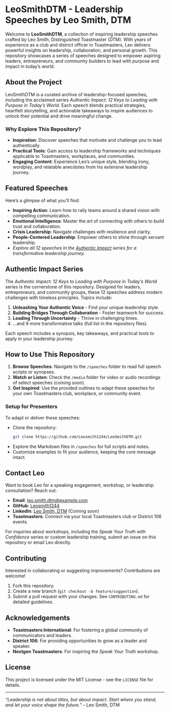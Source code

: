 # LeoSmithDTM - Leadership Speeches by Leo Smith, DTM

Welcome to **LeoSmithDTM**, a collection of inspiring leadership speeches crafted by Leo Smith, Distinguished Toastmaster (DTM). With years of experience as a club and district officer in Toastmasters, Leo delivers powerful insights on leadership, collaboration, and personal growth. This repository showcases a series of speeches designed to empower aspiring leaders, entrepreneurs, and community builders to lead with purpose and impact in today’s world.

## About the Project
LeoSmithDTM is a curated archive of leadership-focused speeches, including the acclaimed series *Authentic Impact: 12 Keys to Leading with Purpose in Today’s World*. Each speech blends practical strategies, heartfelt storytelling, and actionable takeaways to inspire audiences to unlock their potential and drive meaningful change.

### Why Explore This Repository?
- **Inspiration**: Discover speeches that motivate and challenge you to lead authentically.
- **Practical Tools**: Gain access to leadership frameworks and techniques applicable to Toastmasters, workplaces, and communities.
- **Engaging Content**: Experience Leo’s unique style, blending irony, wordplay, and relatable anecdotes from his extensive leadership journey.

## Featured Speeches
Here’s a glimpse of what you’ll find:
- **Inspiring Action**: Learn how to rally teams around a shared vision with compelling communication.
- **Emotional Intelligence**: Master the art of connecting with others to build trust and collaboration.
- **Crisis Leadership**: Navigate challenges with resilience and clarity.
- **People-Centered Leadership**: Empower others to shine through servant leadership.
- *Explore all 12 speeches in the [Authentic Impact](#authentic-impact-series) series for a transformative leadership journey.*

## Authentic Impact Series
The *Authentic Impact: 12 Keys to Leading with Purpose in Today’s World* series is the cornerstone of this repository. Designed for leaders, entrepreneurs, and community groups, these 12 speeches address modern challenges with timeless principles. Topics include:
1. **Unleashing Your Authentic Voice** - Find your unique leadership style.
2. **Building Bridges Through Collaboration** - Foster teamwork for success.
3. **Leading Through Uncertainty** - Thrive in challenging times.
4. ...and 9 more transformative talks (full list in the repository files).

Each speech includes a synopsis, key takeaways, and practical tools to apply in your leadership journey.

## How to Use This Repository
1. **Browse Speeches**: Navigate to the `/speeches` folder to read full speech scripts or synopses.
2. **Watch or Listen**: Check the `/media` folder for video or audio recordings of select speeches (coming soon).
3. **Get Inspired**: Use the provided outlines to adapt these speeches for your own Toastmasters club, workplace, or community event.

### Setup for Presenters
To adapt or deliver these speeches:
- Clone the repository:
  ```bash
  git clone https://github.com/Leosmith1244/LeoSmithDTM.git
  ```
- Explore the Markdown files in `/speeches` for full scripts and notes.
- Customize examples to fit your audience, keeping the core message intact.

## Contact Leo
Want to book Leo for a speaking engagement, workshop, or leadership consultation? Reach out:
- **Email**: leo.smith.dtm@example.com
- **GitHub**: [Leosmith1244](https://github.com/Leosmith1244)
- **LinkedIn**: [Leo Smith, DTM](https://www.linkedin.com/in/leosmithdtm) (Coming soon)
- **Toastmasters**: Connect via your local Toastmasters club or District 106 events.

For inquiries about workshops, including the *Speak Your Truth with Confidence* series or custom leadership training, submit an issue on this repository or email Leo directly.

## Contributing
Interested in collaborating or suggesting improvements? Contributions are welcome!
1. Fork this repository.
2. Create a new branch (`git checkout -b feature/suggestion`).
3. Submit a pull request with your changes.
See `CONTRIBUTING.md` for detailed guidelines.

## Acknowledgements
- **Toastmasters International**: For fostering a global community of communicators and leaders.
- **District 106**: For providing opportunities to grow as a leader and speaker.
- **Nextgen Toastmasters**: For inspiring the *Speak Your Truth* workshop.

## License
This project is licensed under the MIT License - see the `LICENSE` file for details.

---

*“Leadership is not about titles, but about impact. Start where you stand, and let your voice shape the future.”* – Leo Smith, DTM
